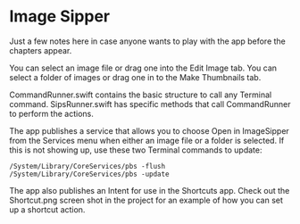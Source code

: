 # Image Sipper

Just a few notes here in case anyone wants to play with the app before the chapters appear.

You can select an image file or drag one into the Edit Image tab.
You can select a folder of images or drag one in to the Make Thumbnails tab.

CommandRunner.swift contains the basic structure to call any Terminal command.
SipsRunner.swift has specific methods that call CommandRunner to perform the actions.

The app publishes a service that allows you to choose Open in ImageSipper from
the Services menu when either an image file or a folder is selected.
If this is not showing up, use these two Terminal commands to update:

```
/System/Library/CoreServices/pbs -flush
/System/Library/CoreServices/pbs -update
```

The app also publishes an Intent for use in the Shortcuts app.
Check out the Shortcut.png screen shot in the project for an example of how
you can set up a shortcut action.

